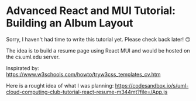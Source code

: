 # Advanced React and MUI Tutorial: Building an Album Layout

Sorry, I haven't had time to write this tutorial yet. Please check back later! :upside_down_face:

The idea is to build a resume page using React MUI and would be hosted on the cs.uml.edu server.

Inspirated by: https://www.w3schools.com/howto/tryw3css_templates_cv.htm

Here is a rought idea of what I was planning: https://codesandbox.io/s/uml-cloud-computing-club-tutorial-react-resume-m344mt?file=/App.js